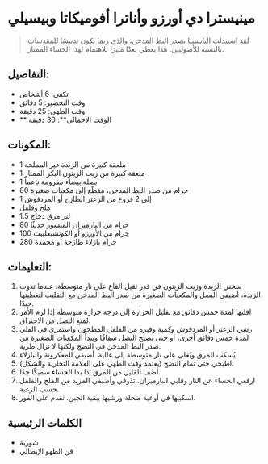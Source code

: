 # مينيسترا دي أورزو وأناترا أفوميكاتا وبيسيلي

> لقد استبدلت البانسيتا بصدر البط المدخن، والذي ربما يكون تدنيسًا للمقدسات بالنسبة للأصوليين. هذا يعطي بعدًا مثيرًا للاهتمام لهذا الحساء الممتاز.

## التفاصيل:
* تكفي: 6 أشخاص
* وقت التحضير: 5 دقائق
* وقت الطهي: 25 دقيقة
* ** الوقت الإجمالي**: 30 دقيقة

## المكونات:
* 1 ملعقة كبيرة من الزبدة غير المملحة
* 1 ملعقة كبيرة من زيت الزيتون البكر الممتاز
* 1 بصلة بيضاء مفرومة ناعما
* 80 جرام من صدر البط المدخن، مقطّع إلى مكعبات صغيرة
* 1 إلى 2 فروع من الزعتر الطازج أو المردقوش
* ملح وفلفل
* 1.5 لتر مرق دجاج
* 80 جرام من البارميزان المبشور حديثًا
* 100 جرام من الأورزو أو الكونشيغلييت
* 280 جرام بازلاء طازجة أو مجمدة

## التعليمات:
1. سخني الزبدة وزيت الزيتون في قدر ثقيل القاع على نار متوسطة. عندما تذوب الزبدة، أضيفي البصل والمكعبات الصغيرة من صدر البط المدخن مع التقليب لتغطيتها جيدًا.
1. اقليها لمدة خمس دقائق مع تقليل الحرارة إلى درجة حرارة متوسطة إذا لزم الأمر لمنع البصل من الاحتراق. 
1. رشي الزعتر أو المردقوش وكمية وفيرة من الفلفل المطحون واستمري في القلي لمدة خمس دقائق أخرى، أو حتى يصبح البصل شفافًا وتبدأ المكعبات الصغيرة من صدر البط المدخن في النضج ولكنها لا تزال طرية.
1. يُسكب المرق ويُغلى على نار متوسطة إلى عالية. أضيفي المعكرونة والبازلاء.
1. اطبخي حتى تمام النضج (يعتمد وقت الطهي على العلامة التجارية والشكل).
1. أضف القليل من المرق إذا بدا الحساء سميكًا جدًا.
1. ارفعي الحساء عن النار وقلبي البارميزان. تذوقي وأضيفي المزيد من الملح والفلفل حسب الرغبة.
1. اسكبيها في أوعية ضحلة ورشيها ببقية الجبن. تقدم على الفور. 

## الكلمات الرئيسية
* شوربة
* فن الطهو الإيطالي